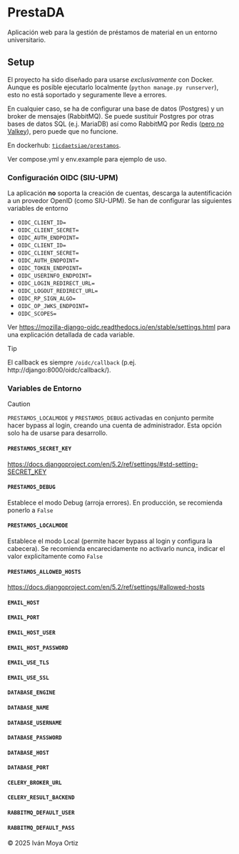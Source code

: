 # PrestaDA
Aplicación web para la gestión de préstamos de material en un entorno universitario.

## Setup
El proyecto ha sido diseñado para usarse _exclusivamente_ con Docker. Aunque es posible ejecutarlo localmente (`python manage.py runserver`), esto no está soportado y seguramente lleve a errores. 

En cualquier caso, se ha de configurar una base de datos (Postgres) y un broker de mensajes (RabbitMQ). 
Se puede sustituir Postgres por otras bases de datos SQL (e.j. MariaDB) así como RabbitMQ por Redis ([pero no Valkey](https://github.com/celery/celery/issues/9092)), 
pero puede que no funcione.

En dockerhub: [`ticdaetsiae/prestamos`](https://hub.docker.com/repository/docker/ticdaetsiae/prestamos).

Ver compose.yml y env.example para ejemplo de uso.

### Configuración OIDC (SIU-UPM)
La aplicación **no** soporta la creación de cuentas, descarga la autentificación a un provedor OpenID (como SIU-UPM). Se han de configurar las siguientes variables de entorno
- `OIDC_CLIENT_ID=` 
- `OIDC_CLIENT_SECRET=`
- `OIDC_AUTH_ENDPOINT=`
- `OIDC_CLIENT_ID=`
- `OIDC_CLIENT_SECRET=`
- `OIDC_AUTH_ENDPOINT=`
- `OIDC_TOKEN_ENDPOINT=`
- `OIDC_USERINFO_ENDPOINT=`
- `OIDC_LOGIN_REDIRECT_URL=`
- `OIDC_LOGOUT_REDIRECT_URL=`
- `OIDC_RP_SIGN_ALGO=`
- `OIDC_OP_JWKS_ENDPOINT=`
- `OIDC_SCOPES=`

Ver https://mozilla-django-oidc.readthedocs.io/en/stable/settings.html para una explicación detallada de cada variable.

> [!TIP]
> El callback es siempre `/oidc/callback` (p.ej. http://django:8000/oidc/callback/).

### Variables de Entorno
> [!CAUTION]
> `PRESTAMOS_LOCALMODE` y `PRESTAMOS_DEBUG` activadas en conjunto permite hacer bypass al login, creando una cuenta de administrador. Esta opción solo ha de usarse para desarrollo.

#### `PRESTAMOS_SECRET_KEY` 
https://docs.djangoproject.com/en/5.2/ref/settings/#std-setting-SECRET_KEY

#### `PRESTAMOS_DEBUG`
Establece el modo Debug (arroja errores). En producción, se recomienda ponerlo a `False`

#### `PRESTAMOS_LOCALMODE`
Establece el modo Local (permite hacer bypass al login y configura la cabecera). Se recomienda encarecidamente no activarlo nunca, indicar el valor explicítamente como `False`

#### `PRESTAMOS_ALLOWED_HOSTS`
https://docs.djangoproject.com/en/5.2/ref/settings/#allowed-hosts

#### `EMAIL_HOST`
#### `EMAIL_PORT`
#### `EMAIL_HOST_USER`
#### `EMAIL_HOST_PASSWORD`
#### `EMAIL_USE_TLS`
#### `EMAIL_USE_SSL`
#### `DATABASE_ENGINE`
#### `DATABASE_NAME`
#### `DATABASE_USERNAME`
#### `DATABASE_PASSWORD`
#### `DATABASE_HOST`
#### `DATABASE_PORT`
#### `CELERY_BROKER_URL`
#### `CELERY_RESULT_BACKEND`
#### `RABBITMQ_DEFAULT_USER`
#### `RABBITMQ_DEFAULT_PASS`


&copy; 2025 Iván Moya Ortiz
